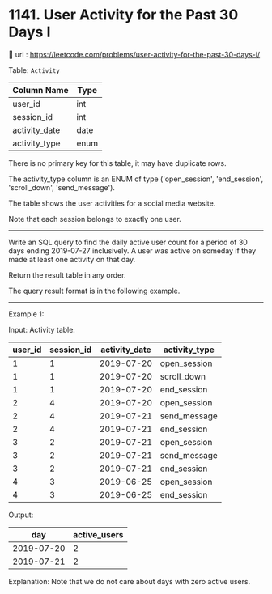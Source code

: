 # 1141. User Activity for the Past 30 Days I
🔗 url : https://leetcode.com/problems/user-activity-for-the-past-30-days-i/

Table: `Activity`


| Column Name   | Type    |
|---|---|
| user_id       | int     |
| session_id    | int     |
| activity_date | date    |
| activity_type | enum    |

There is no primary key for this table, it may have duplicate rows.

The activity_type column is an ENUM of type ('open_session', 'end_session', 'scroll_down', 'send_message').

The table shows the user activities for a social media website. 

Note that each session belongs to exactly one user.
 
---
Write an SQL query to find the daily active user count for a period of 30 days ending 2019-07-27 inclusively. A user was active on someday if they made at least one activity on that day.

Return the result table in any order.

The query result format is in the following example.

---

Example 1:

Input: 
Activity table:

| user_id | session_id | activity_date | activity_type |
|---|---|---|---|
| 1       | 1          | 2019-07-20    | open_session  |
| 1       | 1          | 2019-07-20    | scroll_down   |
| 1       | 1          | 2019-07-20    | end_session   |
| 2       | 4          | 2019-07-20    | open_session  |
| 2       | 4          | 2019-07-21    | send_message  |
| 2       | 4          | 2019-07-21    | end_session   |
| 3       | 2          | 2019-07-21    | open_session  |
| 3       | 2          | 2019-07-21    | send_message  |
| 3       | 2          | 2019-07-21    | end_session   |
| 4       | 3          | 2019-06-25    | open_session  |
| 4       | 3          | 2019-06-25    | end_session   |

Output: 
 
| day        | active_users |
|---|---| 
| 2019-07-20 | 2            |
| 2019-07-21 | 2            |
 
Explanation: Note that we do not care about days with zero active users.

